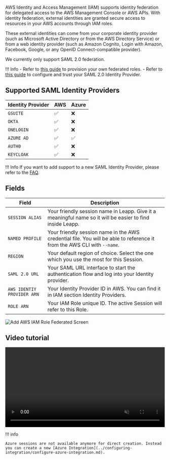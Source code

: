 AWS Identity and Access Management (IAM) supports identity federation for delegated access to the AWS Management Console or AWS APIs. With identity federation, external identities are granted secure access to resources in your AWS accounts through IAM roles.

These external identities can come from your corporate identity provider (such as Microsoft Active Directory or from the AWS Directory Service) or from a web identity provider (such as Amazon Cognito, Login with Amazon, Facebook, Google, or any OpenID Connect-compatible provider).

We currently only support SAML 2.0 federation.

!!! Info
    - Refer to [this guide](https://docs.aws.amazon.com/IAM/latest/UserGuide/id_roles_create_for-idp_saml.html) to provision your own federated roles.
    - Refer to [this guide](https://docs.aws.amazon.com/IAM/latest/UserGuide/id_roles_providers_create_saml.html) to configure and trust your SAML 2.0 Identity Provider.

## Supported SAML Identity Providers

| Identity Provider | AWS                                 | Azure              |
|-------------------| ----------------------------------- |--------------------|
| `GSUITE`          | :white_check_mark:                  | :x:                |
| `OKTA`            | :white_check_mark:                  | :x:                |
| `ONELOGIN`        | :white_check_mark:                  | :x:                |
| `AZURE AD`        | :white_check_mark:                  | :white_check_mark: |
| `AUTH0`           | :white_check_mark:                  | :x:                |
| `KEYCLOAK`        | :white_check_mark:                  | :x:                |

!!! Info
    If you want to add support to a new SAML Identity Provider, please refer to the [FAQ](https://docs.leapp.cloud/latest/troubleshooting/faq#how-can-i-add-support-to-a-new-saml-identity-provider).

## Fields

| Field                      | Description                                                                                                              |
|----------------------------|--------------------------------------------------------------------------------------------------------------------------|
| `SESSION ALIAS`            | Your friendly session name in Leapp. Give it a meaningful name so it will be easier to find inside Leapp.       |
| `NAMED PROFILE`            | Your friendly session name in the AWS credential file. You will be able to reference it from the AWS CLI with `--name`. |
| `REGION`                   | Your default region of choice. Select the one which you use the most for this Session.                                   |
| `SAML 2.0 URL`             | Your SAML URL interface to start the authentication flow and log into your Identity provider.                               |
| `AWS IDENTIY PROVIDER ARN` | Your Identity Provider ID in AWS. You can find it in IAM section Identity Providers.                                     |
| `ROLE ARN`                 | Your IAM Role unique ID. The active Session will refer to this Role.                                     |

![](../../images/screens/newuxui/aws-iam-role-federated.png?style=center-img "Add AWS IAM Role Federated Screen")
## Video tutorial

<video width="100%" muted autoplay loop> <source src="../../videos/newuxui/aws-iam-federated.mp4" type="video/mp4"> </video>

!!! info

    Azure sessions are not available anymore for direct creation. Instead you can create a new [Azure Integration](../configuring-integration/configure-azure-integration.md).
